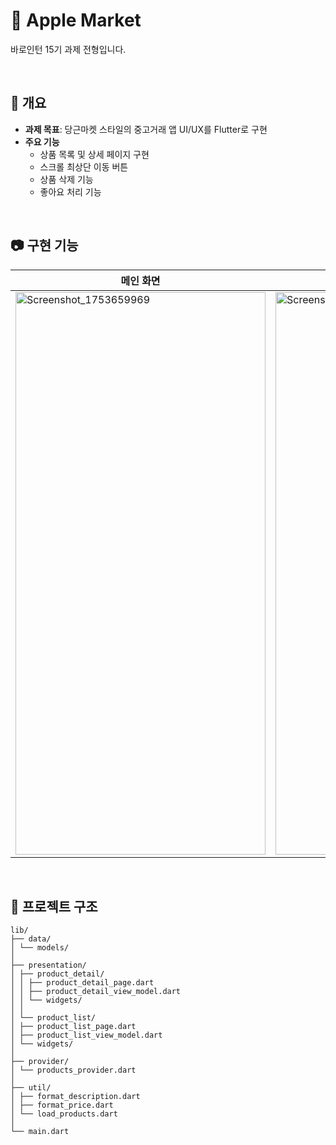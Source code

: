 # 🍎 Apple Market
바로인턴 15기 과제 전형입니다.

<br>

## 📌 개요

- **과제 목표**: 당근마켓 스타일의 중고거래 앱 UI/UX를 Flutter로 구현
- **주요 기능**
  - 상품 목록 및 상세 페이지 구현
  - 스크롤 최상단 이동 버튼
  - 상품 삭제 기능
  - 좋아요 처리 기능

<br>

## 📷 구현 기능

| 메인 화면 | 상세 페이지 |
|-----------|-------------|
| <img width="400" height="900" alt="Screenshot_1753659969" src="https://github.com/user-attachments/assets/1d94b15b-a5cb-41ca-8ea1-f366c929e1a3" /> | <img width="400" height="900" alt="Screenshot_1753659985" src="https://github.com/user-attachments/assets/f412d138-5322-440f-883c-6d8c3bd9aaff" /> |

<br>

## 📁 프로젝트 구조
```
lib/
├── data/
│ └── models/
│
├── presentation/
│ ├── product_detail/
│ │ ├── product_detail_page.dart
│ │ ├── product_detail_view_model.dart
│ │ └── widgets/
│ │
│ └── product_list/
│ ├── product_list_page.dart
│ ├── product_list_view_model.dart
│ └── widgets/
│
├── provider/
│ └── products_provider.dart
│
├── util/
│ ├── format_description.dart
│ ├── format_price.dart
│ └── load_products.dart
│
└── main.dart
```


